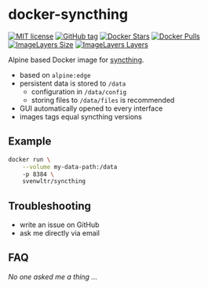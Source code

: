 # docker-syncthing

[![MIT license](https://img.shields.io/github/license/svenwltr/docker-syncthing.svg?maxAge=2592000&style=flat-square)](https://github.com/svenwltr/docker-syncthing/blob/master/LICENSE) [![GitHub tag](https://img.shields.io/github/release/svenwltr/docker-syncthing.svg?maxAge=2592000&style=flat-square)](https://github.com/svenwltr/docker-syncthing/releases) [![Docker Stars](https://img.shields.io/docker/stars/svenwltr/syncthing.svg?maxAge=2592000&style=flat-square)](https://hub.docker.com/r/svenwltr/syncthing/) [![Docker Pulls](https://img.shields.io/docker/pulls/svenwltr/syncthing.svg?maxAge=2592000&style=flat-square)](https://hub.docker.com/r/svenwltr/syncthing/) [![ImageLayers Size](https://img.shields.io/imagelayers/image-size/svenwltr/syncthing/latest.svg?maxAge=2592000&style=flat-square)](https://imagelayers.io/?images=svenwltr%2Fsyncthing) [![ImageLayers Layers](https://img.shields.io/imagelayers/layers/svenwltr/syncthing/latest.svg?maxAge=2592000&style=flat-square)](https://imagelayers.io/?images=svenwltr%2Fsyncthing)

Alpine based Docker image for [syncthing](https://syncthing.net/).

* based on `alpine:edge`
* persistent data is stored to `/data`
  + configuration in `/data/config`
  + storing files to `/data/files` is recommended
* GUI automatically opened to every interface
* images tags equal syncthing versions


## Example

```bash
docker run \
	--volume my-data-path:/data
	-p 8384 \
	svenwltr/syncthing
```


## Troubleshooting

* write an issue on GitHub
* ask me directly via email


## FAQ

*No one asked me a thing ...*
